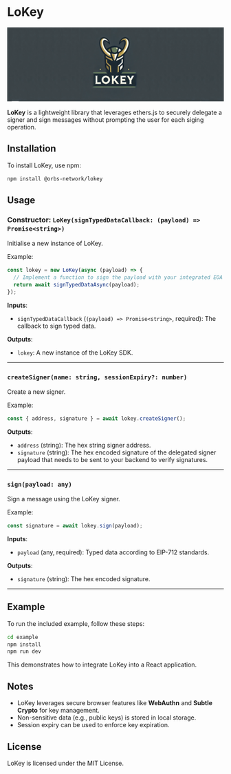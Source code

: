 # LoKey

![LoKey](https://github.com/orbs-network/lokey/blob/main/images/lokey-banner.png?raw=true)

**LoKey** is a lightweight library that leverages ethers.js to securely delegate a signer and sign messages without prompting the user for each siging operation.

## Installation

To install LoKey, use npm:

```bash
npm install @orbs-network/lokey
```

## Usage

### Constructor: `LoKey(signTypedDataCallback: (payload) => Promise<string>)`

Initialise a new instance of LoKey.

Example:

```javascript
const lokey = new LoKey(async (payload) => {
  // Implement a function to sign the payload with your integrated EOA (e.g. MetaMask)
  return await signTypedDataAsync(payload);
});
```

**Inputs**:

- `signTypedDataCallback` (`(payload) => Promise<string>`, required): The callback to sign typed data.

**Outputs**:

- `lokey`: A new instance of the LoKey SDK.

---

### `createSigner(name: string, sessionExpiry?: number)`

Create a new signer.

Example:

```javascript
const { address, signature } = await lokey.createSigner();
```

**Outputs**:

- `address` (string): The hex string signer address.
- `signature` (string): The hex encoded signature of the delegated signer payload that needs to be sent to your backend to verify signatures.

---

### `sign(payload: any)`

Sign a message using the LoKey signer.

Example:

```javascript
const signature = await lokey.sign(payload);
```

**Inputs**:

- `payload` (any, required): Typed data according to EIP-712 standards.

**Outputs**:

- `signature` (string): The hex encoded signature.

---

## Example

To run the included example, follow these steps:

```bash
cd example
npm install
npm run dev
```

This demonstrates how to integrate LoKey into a React application.

## Notes

- LoKey leverages secure browser features like **WebAuthn** and **Subtle Crypto** for key management.
- Non-sensitive data (e.g., public keys) is stored in local storage.
- Session expiry can be used to enforce key expiration.

## License

LoKey is licensed under the MIT License.
